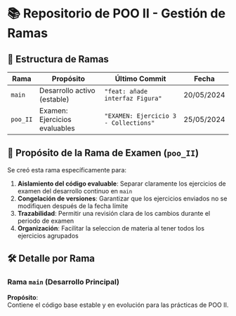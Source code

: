# 📚 Repositorio de POO II - Gestión de Ramas

## 🌿 Estructura de Ramas

| Rama       | Propósito                          | Último Commit | Fecha       |
|------------|------------------------------------|---------------|-------------|
| `main`     | Desarrollo activo (estable)        | `"feat: añade interfaz Figura"` | 20/05/2024 |
| `poo_II`   | Examen: Ejercicios evaluables      | `"EXAMEN: Ejercicio 3 - Collections"` | 25/05/2024 |

## 🎯 Propósito de la Rama de Examen (`poo_II`)

Se creó esta rama específicamente para:

1. **Aislamiento del código evaluable**: Separar claramente los ejercicios de examen del desarrollo continuo en `main`
2. **Congelación de versiones**: Garantizar que los ejercicios enviados no se modifiquen después de la fecha límite
3. **Trazabilidad**: Permitir una revisión clara de los cambios durante el periodo de examen
4. **Organización**: Facilitar la seleccion de materia al tener todos los ejercicios agrupados

## 🛠 Detalle por Rama

### Rama `main` (Desarrollo Principal)
**Propósito**:  
Contiene el código base estable y en evolución para las prácticas de POO II.

